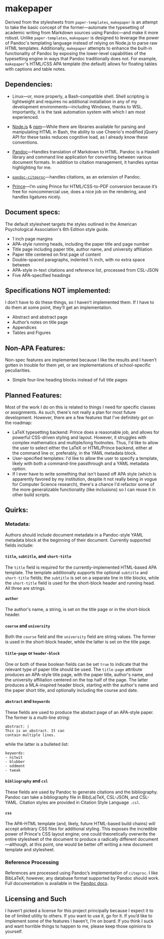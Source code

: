 # makepaper

Derived from the stylesheets from `paper-templates`, `makepaper` is an attempt
to take the basic concept of the former&mdash;automate the typesetting of academic
writing from Markdown sources using Pandoc&mdash;and make it more robust. Unlike
`paper-templates`, `makepaper` is designed to leverage the power of Pandoc's
templating language instead of relying on Node.js to parse raw HTML templates.
Additionally, `makepaper` attempts to enhance the built-in functionality of
Pandoc by exposing the lower-level capabilities of the typesetting engine in
ways that Pandoc traditionally does not. For example, `makepaper`'s HTML/CSS APA
template (the default) allows for floating tables with captions and table notes.

## Dependencies:

- Linux&mdash;or, more properly, a Bash-compatible shell. Shell scripting is
  lightweight and requires no additional installation in any of my development
  environments&mdash;including Windows, thanks to WSL. Importantly, it is the task
  automation system with which I am most experienced.

- [Node.js](https://nodejs.org/en/) & [npm](https://www.npmjs.com/)&mdash;While
  there are libraries available for parsing and manipulating HTML in Bash,
  the ability to use Cheerio's modified jQuery API for these tasks reduces
  cognitive load, as I already know these conventions.

- [Pandoc](https://github.com/jgm/pandoc)&mdash;Handles translation of Markdown to
  HTML. Pandoc is a Haskell library and command line application for converting
  between various document formats. In addition to citation management, it
  handles syntax highlighting for me.

- [`pandoc-citeproc`](https://github.com/jgm/pandoc-citeproc)&mdash;handles
  citations, as an extension of Pandoc.

- [Prince](https://www.princexml.com/)&mdash;I’m using Prince for HTML/CSS-to-PDF
  conversion because it’s free for noncommercial use, does a nice job on the
  rendering, and handles ligatures nicely.

## Document specs:

The default stylesheet targets the styles outlined in the American Psychological
Association's 6th Edition style guide.

- 1 inch page margins
- APA-style running heads, including the paper title and page number
- Title page including paper title, author name, and university affiliation
- Paper title centered on first page of content
- Double-spaced paragraphs, indented ½ inch, with no extra space between
- APA-style in-text citations and reference list, processed from CSL-JSON
- Five APA-specified headings

## Specifications NOT implemented:

I don’t have to do these things, so I haven’t implemented them. If I have to do
them at some point, they’ll get an implementation.

- Abstract and abstract page
- Author’s notes on title page
- Appendices
- Tables and Figures

## Non-APA Features:

Non-spec features are implemented because I like the results and I haven’t
gotten in trouble for them yet, or are implementations of school-specific
peculiarities.

- Simple four-line heading blocks instead of full title pages

## Planned Features:

Most of the work I do on this is related to things I need for specific classes
or assignments. As such, there's not really a plan for most future development.
However, there are a few features that I've definitely got on the roadmap:

- LaTeX typesetting backend: Prince does a reasonable job, and allows for
  powerful CSS-driven styling and layout. However, it struggles with complex
  mathematics and multiple/long footnotes. Thus, I'd like to allow the user to
  select either the LaTeX or HTML/Prince backend, either at the command line or,
  preferably, in the YAML metadata block.
- User-specified templates: I'd like to allow the user to specify a template,
  likely with both a command-line passthrough and a YAML metadata option.
- If I ever have to write something that isn't based off APA style (which is
  apparently favored by my institution, despite it not really being in vogue for
  Computer Science research), there's a chance I'd refactor some of the more
  generalizable functionality (like inclusions) so I can reuse it in other build
  scripts.

## Quirks:

### Metadata:

Authors should include document metadata in a Pandoc-style YAML metadata block
at the beginning of their document. Currently supported fields include:

#### `title`, `subtitle`, and `short-title`

The `title` field is required for the currently-implemented HTML-based APA
template. The template additionally supports the optional `subtitle` and
`short-title` fields; the `subtitle` is set on a separate line in title blocks,
while the `short-title` field is used for the short-block header and running
head. All three are strings.

#### `author`

The author's name, a string, is set on the title page or in the short-block
header.

#### `course` and `university`

Both the `course` field and the `university` field are string values. The former
is used in the short-block header, while the latter is set on the title page.

#### `title-page` or `header-block`

One or both of these boolean fields can be set `true` to indicate that the
relevant type of paper title should be used. The `title-page` attribute produces
an APA-style title page, with the paper title, author's name, and the university
affiliation centered on the top half of the page. The latter produces a
MLA-inspired header block, starting with the author's name and the paper short
title, and optionally including the course and date.

#### `abstract` and `keywords`

These fields are used to produce the abstact page of an APA-style paper. The
former is a multi-line string:

```
abstract: |
This is an abstract. It can
contain multiple lines.
```

while the latter is a bulleted list:

```
keywords:
- nitwit
- blubber
- oddment
- tweak
```

#### `bibliography` and `csl`

These fields are used by Pandoc to generate citations and the bibliography.
Pandoc can take a bibliography file in Bib(La)TeX, CSL-JSON, and CSL-YAML.
Citation styles are provided in Citation Style Language `.csl`.

#### `css`

The APA-HTML template (and, likely, future HTML-based build chains) will accept
arbitrary CSS files for additional styling. This exposes the incredible power of
Prince's CSS layout engine; one could theoretically overwrite the entire
stylesheet of the document to produce a radically different
document&mdash;although, at this point, one would be better off writing a new
document template and stylesheet.

### Reference Processing

References are processed using Pandoc’s implementation of `citeproc`. I like
BibLaTeX; however, any database format supported by Pandoc should work. Full
documentation is available in the
[Pandoc docs](http://pandoc.org/MANUAL.html#citations).

## Licensing and Such

I haven’t picked a license for this project principally because I expect it to
be of limited utility to others. If you want to use it, go for it. If you’d like
to implement some of the features I haven’t, I’m on board. If you think I suck
and want horrible things to happen to me, please keep those opinions to
yourself.
